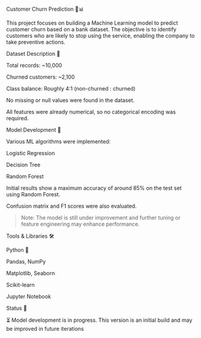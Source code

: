 Customer Churn Prediction 🧠📊

This project focuses on building a Machine Learning model to predict customer churn based on a bank dataset. The objective is to identify customers who are likely to stop using the service, enabling the company to take preventive actions.

Dataset Description 📁

Total records: ~10,000

Churned customers: ~2,100

Class balance: Roughly 4:1 (non-churned : churned)

No missing or null values were found in the dataset.

All features were already numerical, so no categorical encoding was required.


Model Development 🔧

Various ML algorithms were implemented:

Logistic Regression

Decision Tree

Random Forest


Initial results show a maximum accuracy of around 85% on the test set using Random Forest.

Confusion matrix and F1 scores were also evaluated.


> Note: The model is still under improvement and further tuning or feature engineering may enhance performance.



Tools & Libraries 🛠

Python 🐍

Pandas, NumPy

Matplotlib, Seaborn

Scikit-learn

Jupyter Notebook


Status 📌

⏳ Model development is in progress. This version is an initial build and may be improved in future iterations
